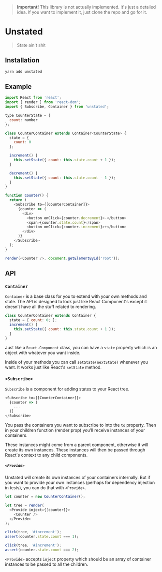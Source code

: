 > **Important!** This library is not actually implemented. It's just a detailed
> idea. If you want to implement it, just clone the repo and go for it.

# Unstated

> State ain't shit

## Installation

```sh
yarn add unstated
```

## Example

```js
import React from 'react';
import { render } from 'react-dom';
import { Subscribe, Container } from 'unstated';

type CounterState = {
  count: number
};

class CounterContainer extends Container<CounterState> {
  state = {
    count: 0
  };

  increment() {
    this.setState({ count: this.state.count + 1 });
  }

  decrement() {
    this.setState({ count: this.state.count - 1 });
  }
}

function Counter() {
  return (
    <Subscribe to={[CounterContainer]}>
      {counter => (
        <div>
          <button onClick={counter.decrement}>-</button>
          <span>{counter.state.count}</span>
          <button onClick={counter.increment}>+</button>
        </div>
      )}
    </Subscribe>
  );
}

render(<Counter />, document.getElementById('root'));
```

## API

### `Container`

`Container` is a base class for you to extend with your own methods and state.
The API is designed to look just like React Component's except it doesn't have
all the stuff related to rendering.

```js
class CounterContainer extends Container {
  state = { count: 0; };
  increment() {
    this.setState({ count: this.state.count + 1 });
  }
}
```

Just like a `React.Component` class, you can have a `state` property which is
an object with whatever you want inside.

Inside of your methods you can call `setState(nextState)` whenever you want. It
works just like React's `setState` method.

### `<Subscribe>`

`Subscribe` is a component for adding states to your React tree.

```js
<Subscribe to={[CounterContainer]}>
  {counter => (
    ...
  )}
</Subscribe>
```

You pass the containers you want to subscribe to into the `to` property. Then
in your children function (render prop) you'll receive instances of your
containers.

These instances might come from a parent component, otherwise it will create
its own instances. These instances will then be passed through React's context
to any child components.

##### `<Provide>`

Unstated will create its own instances of your containers internally. But if
you want to provide your own instances (perhaps for dependency injection in
tests), you can do that with `<Provide>`.

```js
let counter = new CounterContainer();

let tree = render(
  <Provide inject={[counter]}>
    <Counter />
  </Provide>
);

click(tree, '#increment');
assert(counter.state.count === 1);

click(tree, '#increment');
assert(counter.state.count === 2);
```

`<Provide>` accepts `inject` property which should be an array of container
instances to be passed to all the children.
